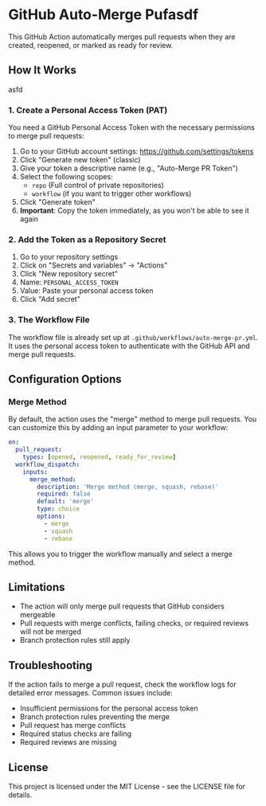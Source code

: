 # GitHub Auto-Merge Pufasdf

This GitHub Action automatically merges pull requests when they are created, reopened, or marked as ready for review.

## How It Works
asfd
### 1. Create a Personal Access Token (PAT)

You need a GitHub Personal Access Token with the necessary permissions to merge pull requests:

1. Go to your GitHub account settings: <https://github.com/settings/tokens>
2. Click "Generate new token" (classic)
3. Give your token a descriptive name (e.g., "Auto-Merge PR Token")
4. Select the following scopes:
   - `repo` (Full control of private repositories)
   - `workflow` (if you want to trigger other workflows)
5. Click "Generate token"
6. **Important**: Copy the token immediately, as you won't be able to see it again

### 2. Add the Token as a Repository Secret

1. Go to your repository settings
2. Click on "Secrets and variables" → "Actions"
3. Click "New repository secret"
4. Name: `PERSONAL_ACCESS_TOKEN`
5. Value: Paste your personal access token
6. Click "Add secret"

### 3. The Workflow File

The workflow file is already set up at `.github/workflows/auto-merge-pr.yml`. It uses the personal access token to authenticate with the GitHub API and merge pull requests.

## Configuration Options

### Merge Method

By default, the action uses the "merge" method to merge pull requests. You can customize this by adding an input parameter to your workflow:

```yaml
on:
  pull_request:
    types: [opened, reopened, ready_for_review]
  workflow_dispatch:
    inputs:
      merge_method:
        description: 'Merge method (merge, squash, rebase)'
        required: false
        default: 'merge'
        type: choice
        options:
          - merge
          - squash
          - rebase
```

This allows you to trigger the workflow manually and select a merge method.

## Limitations

- The action will only merge pull requests that GitHub considers mergeable
- Pull requests with merge conflicts, failing checks, or required reviews will not be merged
- Branch protection rules still apply

## Troubleshooting

If the action fails to merge a pull request, check the workflow logs for detailed error messages. Common issues include:

- Insufficient permissions for the personal access token
- Branch protection rules preventing the merge
- Pull request has merge conflicts
- Required status checks are failing
- Required reviews are missing

## License

This project is licensed under the MIT License - see the LICENSE file for details.
